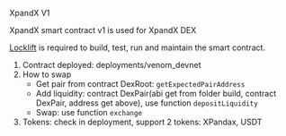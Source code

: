 XpandX V1

XpandX smart contract v1 is used for XpandX DEX 

[Locklift](https://github.com/broxus/locklift/) is required to build, test, run and maintain the smart contract.

1. Contract deployed: deployments/venom_devnet
2. How to swap
    - Get pair from contract DexRoot: `getExpectedPairAddress`
    - Add liquidity: contract DexPair(abi get from folder build, contract DexPair, address get above), use function `depositLiquidity`
    - Swap: use function `exchange`
3. Tokens: check in deployment, support 2 tokens: XPandax, USDT